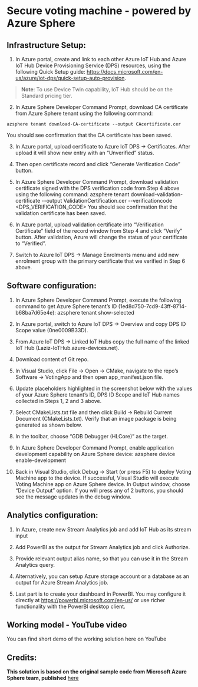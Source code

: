 # Secure voting machine - powered by Azure Sphere
## Infrastructure Setup:
1.	In Azure portal, create and link to each other Azure IoT Hub and Azure IoT Hub Device Provisioning Service (DPS) resources, using the following Quick Setup guide: https://docs.microsoft.com/en-us/azure/iot-dps/quick-setup-auto-provision.

> **Note**: To use Device Twin capability, IoT Hub should be on the Standard pricing tier.
 
2.	In Azure Sphere Developer Command Prompt, download CA certificate from Azure Sphere tenant using the following command:
```
azsphere tenant download-CA-certificate --output CAcertificate.cer
```
You should see confirmation that the CA certificate has been saved.
 
3.	In Azure portal, upload certificate to Azure IoT DPS -> Certificates. After upload it will show new entry with an “Unverified” status.
 
4.	Then open certificate record and click “Generate Verification Code” button.
 
5.	In Azure Sphere Developer Command Prompt, download validation certificate signed with the DPS verification code from Step 4 above using the following command:
azsphere tenant download-validation-certificate --output ValidationCertification.cer --verificationcode <DPS_VERIFICATION_CODE>
You should see confirmation that the validation certificate has been saved.
 
6.	In Azure portal, upload validation certificate into “Verification Certificate” field of the record window from Step 4 and click “Verify” button. After validation, Azure will change the status of your certificate to “Verified”.
 
7.	Switch to Azure IoT DPS -> Manage Enrolments menu and add new enrolment group with the primary certificate that we verified in Step 6 above.
 
## Software configuration:
1.	In Azure Sphere Developer Command Prompt, execute the following command to get Azure Sphere tenant’s ID (1ed8d750-7cd9-43ff-8714-b68ba7d65e4e):
azsphere tenant show-selected
2.	In Azure portal, switch to Azure IoT DPS -> Overview and copy DPS ID Scope value (0ne0009B33D).
3.	From Azure IoT DPS -> Linked IoT Hubs copy the full name of the linked IoT Hub (Laziz-IoTHub.azure-devices.net).
4.	Download content of Git repo.
5.	In Visual Studio, click File -> Open -> CMake, navigate to the repo’s Software -> VotingApp and then open app_manifest.json file.
 
6.	Update placeholders highlighted in the screenshot below with the values of your Azure Sphere tenant’s ID, DPS ID Scope and IoT Hub names collected in Steps 1, 2 and 3 above.

7.	Select CMakeLists.txt file and then click Build -> Rebuild Current Document (CMakeLists.txt). Verify that an image package is being generated as shown below.
 
8.	In the toolbar, choose “GDB Debugger (HLCore)” as the target.
 
9.	In Azure Sphere Developer Command Prompt, enable application development capability on Azure Sphere device:
azsphere device enable-development
10.	Back in Visual Studio, click Debug -> Start (or press F5) to deploy Voting Machine app to the device. If successful, Visual Studio will execute Voting Machine app on Azure Sphere device. In Output window, choose “Device Output” option. If you will press any of 2 buttons, you should see the message updates in the debug window.
 
## Analytics configuration:
1.	In Azure, create new Stream Analytics job and add IoT Hub as its stream input
 
2.	Add PowerBI as the output for Stream Analytics job and click Authorize.
 
3.	Provide relevant output alias name, so that you can use it in the Stream Analytics query.
 
4.	Alternatively, you can setup Azure storage account or a database as an output for Azure Stream Analytics job.
 
5.	Last part is to create your dashboard in PowerBI. You may configure it directly at https://powerbi.microsoft.com/en-us/ or use richer functionality with the PowerBI desktop client.

## Working model - YouTube video
You can find short demo of the working solution here on YouTube

## Credits:
**This solution is based on the original sample code from Microsoft Azure Sphere team, published** [here](https://github.com/Azure/azure-sphere-samples)
